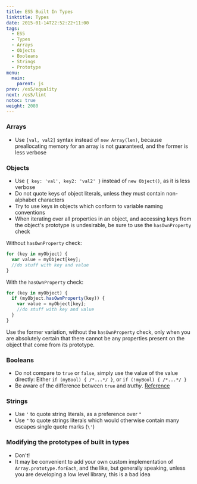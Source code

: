 ```yaml
---
title: ES5 Built In Types
linktitle: Types
date: 2015-01-14T22:52:22+11:00
tags:
  - ES5
  - Types
  - Arrays
  - Objects
  - Booleans
  - Strings
  - Prototype
menu:
  main:
    parent: js
prev: /es5/equality
next: /es5/lint
notoc: true
weight: 2080
---
```


### Arrays

- Use `[val, val2]` syntax instead of `new Array(len)`, because preallocating memory for an array is not guaranteed, and the former is less verbose

### Objects

- Use `{ key: 'val', key2: 'val2' }` instead of `new Object()`, as it is less verbose
- Do not quote keys of object literals, unless they must contain non-alphabet characters
- Try to use keys in objects which conform to variable naming conventions
- When iterating over all properties in an object,
  and accessing keys from the object's prototype is undesirable,
  be sure to use the `hasOwnProperty` check

Without `hasOwnProperty` check:

```javascript
for (key in myObject) {
  var value = myObject[key];
  //do stuff with key and value
}
```

With the `hasOwnProperty` check:

```javascript
for (key in myObject) {
  if (myObject.hasOwnProperty(key)) {
    var value = myObject[key];
    //do stuff with key and value
  }
}
```

Use the former variation, without the `hasOwnProperty` check,
only when you are absolutely certain that there cannot be any properties
present on the object that come from its prototype.

### Booleans

- Do not compare to `true` or `false`, simply use the value of the value directly: Either `if (myBool) { /*...*/ }`, or `if (!myBool) { /*...*/ }`
- Be aware of the difference between `true` and *truthy*. [Reference](http://james.padolsey.com/javascript/truthy-falsey/)

### Strings

- Use `'` to quote string literals, as a preference over `"`
- Use `"` to quote strings literals which would otherwise contain many escapes single quote marks (`\'`)

### Modifying the prototypes of built in types

- Don't!
- It may be convenient to add your own custom implementation of `Array.prototype.forEach`, and the like,
  but generally speaking, unless you are developing a low level library, this is a bad idea
